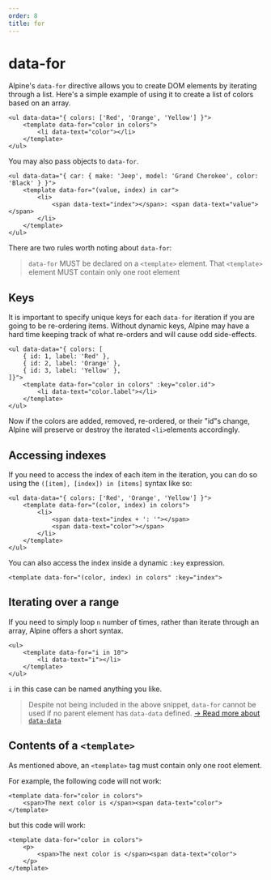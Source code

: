 ```yaml
---
order: 8
title: for
---
```


# data-for

Alpine's `data-for` directive allows you to create DOM elements by iterating through a list. Here's a simple example of using it to create a list of colors based on an array.

```alpine
<ul data-data="{ colors: ['Red', 'Orange', 'Yellow'] }">
    <template data-for="color in colors">
        <li data-text="color"></li>
    </template>
</ul>
```

<!-- START_VERBATIM -->
<div class="demo">
    <ul data-data="{ colors: ['Red', 'Orange', 'Yellow'] }">
        <template data-for="color in colors">
            <li data-text="color"></li>
        </template>
    </ul>
</div>
<!-- END_VERBATIM -->

You may also pass objects to `data-for`.

```alpine
<ul data-data="{ car: { make: 'Jeep', model: 'Grand Cherokee', color: 'Black' } }">
    <template data-for="(value, index) in car">
        <li>
            <span data-text="index"></span>: <span data-text="value"></span>
        </li>
    </template>
</ul>
```

<!-- START_VERBATIM -->
<div class="demo">
    <ul data-data="{ car: { make: 'Jeep', model: 'Grand Cherokee', color: 'Black' } }">
        <template data-for="(value, index) in car">
            <li>
                <span data-text="index"></span>: <span data-text="value"></span>
            </li>
        </template>
    </ul>
</div>
<!-- END_VERBATIM -->

There are two rules worth noting about `data-for`:

> `data-for` MUST be declared on a `<template>` element.
> That `<template>` element MUST contain only one root element

<a name="keys"></a>
## Keys

It is important to specify unique keys for each `data-for` iteration if you are going to be re-ordering items. Without dynamic keys, Alpine may have a hard time keeping track of what re-orders and will cause odd side-effects.

```alpine
<ul data-data="{ colors: [
    { id: 1, label: 'Red' },
    { id: 2, label: 'Orange' },
    { id: 3, label: 'Yellow' },
]}">
    <template data-for="color in colors" :key="color.id">
        <li data-text="color.label"></li>
    </template>
</ul>
```

Now if the colors are added, removed, re-ordered, or their "id"s change, Alpine will preserve or destroy the iterated `<li>`elements accordingly.

<a name="accessing-indexes"></a>
## Accessing indexes

If you need to access the index of each item in the iteration, you can do so using the `([item], [index]) in [items]` syntax like so:

```alpine
<ul data-data="{ colors: ['Red', 'Orange', 'Yellow'] }">
    <template data-for="(color, index) in colors">
        <li>
            <span data-text="index + ': '"></span>
            <span data-text="color"></span>
        </li>
    </template>
</ul>
```

You can also access the index inside a dynamic `:key` expression.

```alpine
<template data-for="(color, index) in colors" :key="index">
```

<a name="iterating-over-a-range"></a>
## Iterating over a range

If you need to simply loop `n` number of times, rather than iterate through an array, Alpine offers a short syntax.

```alpine
<ul>
    <template data-for="i in 10">
        <li data-text="i"></li>
    </template>
</ul>
```

`i` in this case can be named anything you like.

> Despite not being included in the above snippet, `data-for` cannot be used if no parent element has `data-data` defined. [→ Read more about `data-data`](/directives/data)

<a name="contents-of-a-template"></a>
## Contents of a `<template>`

As mentioned above, an `<template>` tag must contain only one root element.

For example, the following code will not work:

```alpine
<template data-for="color in colors">
    <span>The next color is </span><span data-text="color">
</template>
```

but this code will work:
```alpine
<template data-for="color in colors">
    <p>
        <span>The next color is </span><span data-text="color">
    </p>
</template>
```
